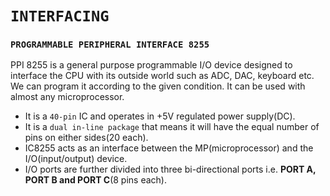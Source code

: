 # **`INTERFACING`**

### **`PROGRAMMABLE PERIPHERAL INTERFACE 8255`**
PPI 8255 is a general purpose programmable I/O device designed to interface the CPU with its outside world such as ADC, DAC, keyboard etc. We can program it according to the given condition. It can be used with almost any microprocessor.
- It is a `40-pin` IC and operates in +5V regulated power supply(DC).
- It is a `dual in-line package` that means it will have the equal number of pins on either sides(20 each).
- IC8255 acts as an interface between the MP(microprocessor) and the I/O(input/output) device.
- I/O ports are further divided into three bi-directional ports i.e. **PORT A, PORT B and PORT C**(8 pins each). 
